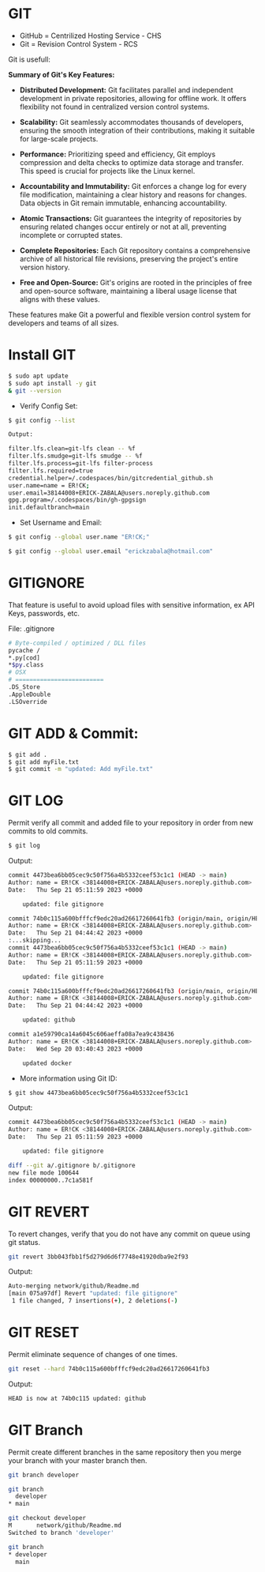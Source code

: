# GIT

+ GitHub = Centrilized Hosting Service - CHS
+ Git = Revision Control System - RCS

Git is usefull: 

**Summary of Git's Key Features:**

- **Distributed Development:** Git facilitates parallel and independent development in private repositories, allowing for offline work. It offers flexibility not found in centralized version control systems.

- **Scalability:** Git seamlessly accommodates thousands of developers, ensuring the smooth integration of their contributions, making it suitable for large-scale projects.

- **Performance:** Prioritizing speed and efficiency, Git employs compression and delta checks to optimize data storage and transfer. This speed is crucial for projects like the Linux kernel.

- **Accountability and Immutability:** Git enforces a change log for every file modification, maintaining a clear history and reasons for changes. Data objects in Git remain immutable, enhancing accountability.

- **Atomic Transactions:** Git guarantees the integrity of repositories by ensuring related changes occur entirely or not at all, preventing incomplete or corrupted states.

- **Complete Repositories:** Each Git repository contains a comprehensive archive of all historical file revisions, preserving the project's entire version history.

- **Free and Open-Source:** Git's origins are rooted in the principles of free and open-source software, maintaining a liberal usage license that aligns with these values.

These features make Git a powerful and flexible version control system for developers and teams of all sizes.

# Install GIT
```bash
$ sudo apt update
$ sudo apt install -y git
& git --version
```

+ Verify Config Set:

```bash
$ git config --list
```

```bash
Output:

filter.lfs.clean=git-lfs clean -- %f
filter.lfs.smudge=git-lfs smudge -- %f
filter.lfs.process=git-lfs filter-process
filter.lfs.required=true
credential.helper=/.codespaces/bin/gitcredential_github.sh
user.name=name = ER!CK;
user.email=38144008+ERICK-ZABALA@users.noreply.github.com
gpg.program=/.codespaces/bin/gh-gpgsign
init.defaultbranch=main

```

+ Set Username and Email:

```bash
$ git config --global user.name "ER!CK;"
```

```bash
$ git config --global user.email "erickzabala@hotmail.com"

```

# GITIGNORE
 
 That feature is useful to avoid upload files with sensitive information, ex API Keys, passwords, etc.

File: .gitignore

 ```bash
 # Byte-compiled / optimized / DLL files
pycache /
*.py[cod]
*$py.class
# OSX
# =========================
.DS_Store
.AppleDouble
.LSOverride
 ```
# GIT ADD & Commit:

```bash
$ git add .
$ git add myFile.txt
$ git commit -m "updated: Add myFile.txt"

```

# GIT LOG

Permit verify all commit and added file to your repository in order from new commits to old commits.

```bash
$ git log
```

Output:

```bash
commit 4473bea6bb05cec9c50f756a4b5332ceef53c1c1 (HEAD -> main)
Author: name = ER!CK <38144008+ERICK-ZABALA@users.noreply.github.com>
Date:   Thu Sep 21 05:11:59 2023 +0000

    updated: file gitignore

commit 74b0c115a600bfffcf9edc20ad26617260641fb3 (origin/main, origin/HEAD)
Author: name = ER!CK <38144008+ERICK-ZABALA@users.noreply.github.com>
Date:   Thu Sep 21 04:44:42 2023 +0000
:...skipping...
commit 4473bea6bb05cec9c50f756a4b5332ceef53c1c1 (HEAD -> main)
Author: name = ER!CK <38144008+ERICK-ZABALA@users.noreply.github.com>
Date:   Thu Sep 21 05:11:59 2023 +0000

    updated: file gitignore

commit 74b0c115a600bfffcf9edc20ad26617260641fb3 (origin/main, origin/HEAD)
Author: name = ER!CK <38144008+ERICK-ZABALA@users.noreply.github.com>
Date:   Thu Sep 21 04:44:42 2023 +0000

    updated: github

commit a1e59790ca14a6045c606aeffa08a7ea9c438436
Author: name = ER!CK <38144008+ERICK-ZABALA@users.noreply.github.com>
Date:   Wed Sep 20 03:40:43 2023 +0000

    updated docker

```

+ More information using Git ID: 

```bash
$ git show 4473bea6bb05cec9c50f756a4b5332ceef53c1c1
```

Output:

```bash
commit 4473bea6bb05cec9c50f756a4b5332ceef53c1c1 (HEAD -> main)
Author: name = ER!CK <38144008+ERICK-ZABALA@users.noreply.github.com>
Date:   Thu Sep 21 05:11:59 2023 +0000

    updated: file gitignore

diff --git a/.gitignore b/.gitignore
new file mode 100644
index 00000000..7c1a581f
```

# GIT REVERT

To revert changes, verify that you do not have any commit on queue using git status.

```bash
git revert 3bb043fbb1f5d279d6d6f7748e41920dba9e2f93
```

Output:

```bash
Auto-merging network/github/Readme.md
[main 075a97df] Revert "updated: file gitignore"
 1 file changed, 7 insertions(+), 2 deletions(-)

```
# GIT RESET

Permit eliminate sequence of changes of one times.

```bash
git reset --hard 74b0c115a600bfffcf9edc20ad26617260641fb3
```
Output: 

```bash
HEAD is now at 74b0c115 updated: github
```

# GIT Branch

Permit create different branches in the same repository then you merge your branch with your master branch then.

```bash
git branch developer

git branch
  developer
* main

git checkout developer
M       network/github/Readme.md
Switched to branch 'developer'

git branch
* developer
  main

```

